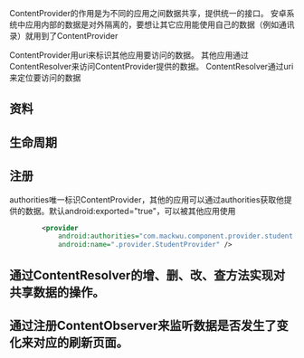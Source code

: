 ContentProvider的作用是为不同的应用之间数据共享，提供统一的接口。
安卓系统中应用内部的数据是对外隔离的，要想让其它应用能使用自己的数据（例如通讯录）就用到了ContentProvider

ContentProvider用uri来标识其他应用要访问的数据。
其他应用通过ContentResolver来访问ContentProvider提供的数据。
ContentResolver通过uri来定位要访问的数据

## 资料


## 生命周期


## 注册
authorities唯一标识ContentProvider，其他的应用可以通过authorities获取他提供的数据。默认android:exported="true"，可以被其他应用使用
```xml
        <provider
            android:authorities="com.mackwu.component.provider.student.StudentProvider"
            android:name=".provider.StudentProvider" />
```

## 通过ContentResolver的增、删、改、查方法实现对共享数据的操作。
## 通过注册ContentObserver来监听数据是否发生了变化来对应的刷新页面。


